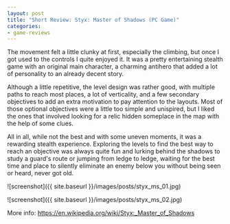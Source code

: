 ```yaml
---
layout: post
title: "Short Review: Styx: Master of Shadows (PC Game)"
categories:
- game-reviews
---
```


<p>
The movement felt a little clunky at first, especially the climbing, but once I got used to the controls I quite enjoyed it. It was a pretty entertaining stealth game with an original main character, a charming antihero that added a lot of personality to an already decent story.
</p>

<p>
Although a little repetitive, the level design was rather good, with multiple paths to reach most places, a lot of verticality, and a few secondary objectives to add an extra motivation to pay attention to the layouts. Most of those optional objectives were a little too simple and unispired, but I liked the ones that involved looking for a relic hidden someplace in the map with the help of some clues.
</p>

</p>
All in all, while not the best and with some uneven moments, it was a rewarding stealth experience. Exploring the levels to find the best way to reach an objective was always quite fun and lurking behind the shadows to study a guard's route or jumping from ledge to ledge, waiting for the best time and place to silently eliminate an enemy below you without being seen or heard, never got old.
</p>


![screenshot]({{ site.baseurl }}/images/posts/styx_ms_01.jpg)

![screenshot]({{ site.baseurl }}/images/posts/styx_ms_02.jpg)


<p>More info: <a href="https://en.wikipedia.org/wiki/Styx:_Master_of_Shadows">https://en.wikipedia.org/wiki/Styx:_Master_of_Shadows</a><p>
